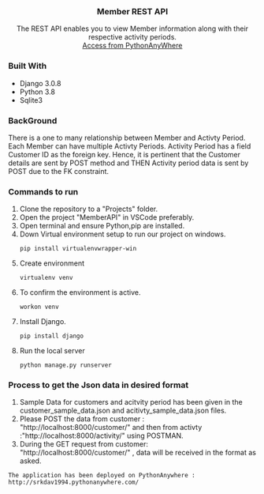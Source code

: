 
<!-- PROJECT SHIELDS -->
<!-- PROJECT LOGO -->
<br />
<p align="center">
 
  <h3 align="center">Member REST API</h3>

  <p align="center">
   The REST API enables you to view Member information along with their respective activity periods.  
    <br />
    <a href="http://srkdav1994.pythonanywhere.com/">Access from PythonAnyWhere</a>
  </p>
</p>

### Built With
   * Django 3.0.8 
   * Python 3.8  
   * Sqlite3

### BackGround  
           
 There is a one to many relationship between Member and Activty Period. 
 Each Member can have multiple Activty Periods. Activity Period has a field Customer ID as the foreign key. Hence, it is pertinent that the Customer details are sent
 by POST method and THEN Activity period data is sent by POST due to the FK constraint.

### Commands to run  
            
1) Clone the repository to a "Projects" folder.
2) Open the project "MemberAPI" in VSCode preferably.
3) Open terminal and ensure Python,pip are installed.
4) Down Virtual environment setup to run our project on windows.
     ```
     pip install virtualenvwrapper-win
     ```
5) Create environment
     ```
     virtualenv venv 
     ```
6) To confirm the environment is active.
     ```
    workon venv
     ```
7) Install Django.
    ```
   pip install django
    ```
8) Run the local server
    ```
   python manage.py runserver
   ```
### Process to get the Json data in desired format
1) Sample Data for customers and acitvity period has been given in the customer_sample_data.json and acitivty_sample_data.json files.
2) Please POST the data from customer : "http://localhost:8000/customer/" and then from activty :"http://localhost:8000/activity/" using POSTMAN.
3) During the GET request from customer: "http://localhost:8000/customer/" , data will be received in the format as asked.

 ```
The application has been deployed on PythonAnywhere :  http://srkdav1994.pythonanywhere.com/
 ```

                 
                  
